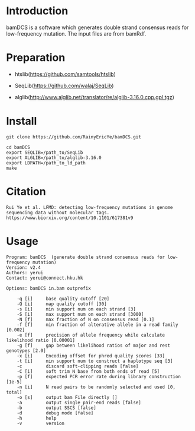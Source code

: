 # Introduction
bamDCS is a software which generates double strand consensus reads for low-frequency mutation. The input files are from bamRdf.

# Preparation

* htslib(https://github.com/samtools/htslib)
- SeqLib(https://github.com/walaj/SeqLib)
* alglib(http://www.alglib.net/translator/re/alglib-3.16.0.cpp.gpl.tgz)

# Install
    git clone https://github.com/RainyEricYe/bamDCS.git

    cd bamDCS
    export SEQLIB=/path_to/SeqLib
    export ALGLIB=/path_to/alglib-3.16.0
    export LDPATH=/path_to_ld_path
    make

# Citation
    Rui Ye et al. LFMD: detecting low-frequency mutations in genome sequencing data without molecular tags.
    https://www.biorxiv.org/content/10.1101/617381v9
    
# Usage
    Program: bamDCS  (generate double strand consensus reads for low-frequency mutation)
    Version: v2.4
    Authors: yerui
    Contact: yerui@connect.hku.hk

    Options: bamDCS in.bam outprefix

        -q [i]     base quality cutoff [20]
        -Q [i]     map quality cutoff [30]
        -s [i]     min support num on each strand [3]
        -S [i]     max support num on each strand [3000]
        -N [f]     max fraction of N on consensus read [0.1]
        -f [f]     min fraction of alterative allele in a read family [0.002]
        -e [f]     precision of allele frequency while calculate likelihood ratio [0.00001]
        -g [f]     gap between likelihood ratios of major and rest genotypes [2.0]
        -x [i]     Encoding offset for phred quality scores [33]
        -t [i]     min support num to construct a haplotype seq [3]
        -c         discard soft-clipping reads [false]
        -C [i]     soft trim N base from both ends of read [5]
        -p [f]     expected PCR error rate during library construction [1e-5]
        -n [i]     N read pairs to be randomly selected and used [0, total]
        -o [s]     output bam File directly []
        -a         output single pair-end reads [false]
        -b         output SSCS [false]
        -d         debug mode [false]
        -h         help
        -v         version

